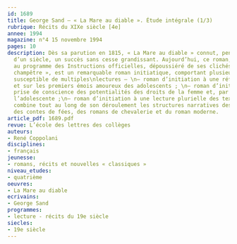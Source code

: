 ```yaml
---
id: 1689
title: George Sand – « La Mare au diable ». Étude intégrale (1/3)
rubrique: Récits du XIXe siècle [4e]
annee: 1994
magazine: n°4 15 novembre 1994
pages: 10
description: Dès sa parution en 1815, « La Mare au diable » connut, pendant plus
  d’un siècle, un succès sans cesse grandissant. Aujourd’hui, ce roman, qui figure
  au programme des Instructions officielles, dépoussiéré de ses clichés de « roman
  champêtre », est un remarquable roman initiatique, comportant plusieurs volets et
  susceptible de multiples\nlectures – \n– roman d’initiation à une réflexion sur l’amour
  et sur les premiers émois amoureux des adolescents ; \n– roman d’initiation à la
  prise de conscience des potentialités des droits de la femme et, par là même, de
  l’adolescente ;\n– roman d’initiation à une lecture plurielle des textes, puisqu’il
  combine tout au long de son déroulement les structures narratives des légendes populaires,
  des contes de fées, des romans de chevalerie et du roman moderne. 
article_pdf: 1689.pdf
revue: L’école des lettres des collèges
auteurs:
- René Coppolani
disciplines:
- français
jeunesse:
- romans, récits et nouvelles « classiques »
niveau_etudes:
- quatrième
oeuvres:
- La Mare au diable
ecrivains:
- George Sand
programmes:
- lecture - récits du 19e siècle
siecles:
- 19e siècle
---
```

